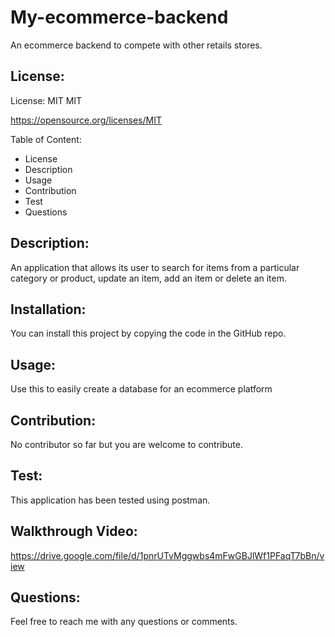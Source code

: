 # My-ecommerce-backend
An ecommerce backend to compete with other retails stores. 

## License:
License: MIT MIT

https://opensource.org/licenses/MIT

Table of Content:
* License
* Description
* Usage
* Contribution
* Test
* Questions

## Description:
An application that allows its user to search for items from a particular category or product, update an item, add an item or delete an item.

## Installation:
You can install this project by copying the code in the GitHub repo.

## Usage:
Use this to easily create a database for an ecommerce platform

## Contribution:
No contributor so far but you are welcome to contribute.

## Test:
This application has been tested using postman.

## Walkthrough Video: 
https://drive.google.com/file/d/1pnrUTvMggwbs4mFwGBJlWf1PFaqT7bBn/view


## Questions:
Feel free to reach me with any questions or comments.